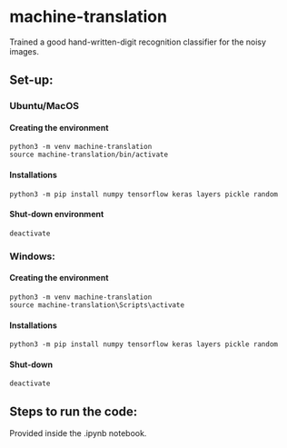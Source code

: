 
# machine-translation
Trained a good hand-written-digit recognition classifier for the noisy images.

## Set-up:
### Ubuntu/MacOS
#### Creating the environment

    python3 -m venv machine-translation
    source machine-translation/bin/activate

#### Installations

    python3 -m pip install numpy tensorflow keras layers pickle random

#### Shut-down environment

    deactivate

### Windows:
#### Creating the environment

    python3 -m venv machine-translation
    source machine-translation\Scripts\activate

#### Installations

    python3 -m pip install numpy tensorflow keras layers pickle random

#### Shut-down

    deactivate

## Steps to run the code:

Provided inside the .ipynb notebook.